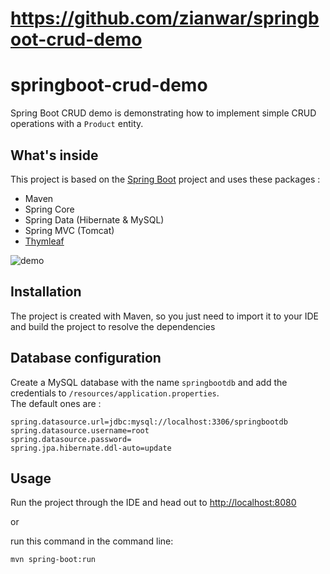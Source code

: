 # https://github.com/zianwar/springboot-crud-demo


# springboot-crud-demo

Spring Boot CRUD demo is demonstrating how to implement simple CRUD operations with a `Product` entity.

## What's inside 
This project is based on the [Spring Boot](http://projects.spring.io/spring-boot/) project and uses these packages :
- Maven
- Spring Core
- Spring Data (Hibernate & MySQL)
- Spring MVC (Tomcat)
- [Thymleaf](https://thymeleaf.org)

![demo](https://cl.ly/sEGH/Screen%20Recording%202018-06-11%20at%2010.34%20AM.gif)

## Installation 
The project is created with Maven, so you just need to import it to your IDE and build the project to resolve the dependencies

## Database configuration 
Create a MySQL database with the name `springbootdb` and add the credentials to `/resources/application.properties`.  
The default ones are :

```
spring.datasource.url=jdbc:mysql://localhost:3306/springbootdb
spring.datasource.username=root
spring.datasource.password=
spring.jpa.hibernate.ddl-auto=update
```

## Usage 
Run the project through the IDE and head out to [http://localhost:8080](http://localhost:8080)

or 

run this command in the command line:
```
mvn spring-boot:run
```
